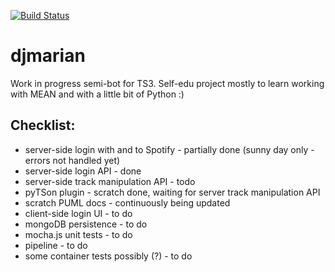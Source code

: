 [![Build Status](https://travis-ci.org/Rviku/djmarian.svg?branch=master)](https://travis-ci.org/Rviku/djmarian)

# djmarian
Work in progress semi-bot for TS3. Self-edu project mostly to learn working with MEAN and with a little bit of Python :)

## Checklist:
- server-side login with and to Spotify - partially done (sunny day only - errors not handled yet)
- server-side login API - done
- server-side track manipulation API - todo
- pyTSon plugin - scratch done, waiting for server track manipulation API
- scratch PUML docs - continuously being updated
- client-side login UI - to do
- mongoDB persistence - to do
- mocha.js unit tests - to do
- pipeline - to do
- some container tests possibly (?) - to do
